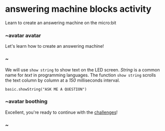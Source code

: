 # answering machine blocks activity

Learn to create an answering machine on the micro:bit 

### ~avatar avatar


Let's learn how to create an answering machine!

### ~

We will use `show string` to show text on the LED screen. *String* is a common name for *text* in programming languages. The function `show string` scrolls the text column by column at a *150* milliseconds interval.

```blocks
basic.showString("ASK ME A QUESTION")
```

### ~avatar boothing

Excellent, you're ready to continue with the [challenges](/lessons/answering-machine/challenges)!

### ~

